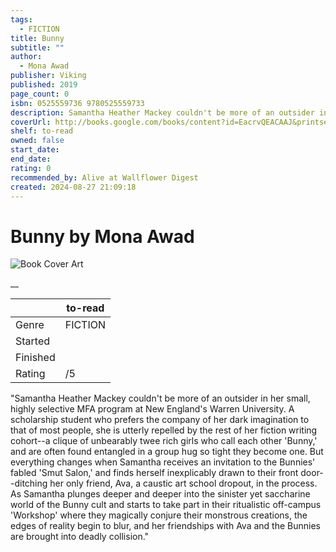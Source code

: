 ```yaml
---
tags:
  - FICTION
title: Bunny
subtitle: ""
author:
  - Mona Awad
publisher: Viking
published: 2019
page_count: 0
isbn: 0525559736 9780525559733
description: Samantha Heather Mackey couldn't be more of an outsider in her small, highly selective MFA program at New England's Warren University. A scholarship student who prefers the company of her dark imagination to that of most people, she is utterly repelled by the rest of her fiction writing cohort--a clique of unbearably twee rich girls who call each other 'Bunny,' and are often found entangled in a group hug so tight they become one. But everything changes when Samantha receives an invitation to the Bunnies' fabled 'Smut Salon,' and finds herself inexplicably drawn to their front door--ditching her only friend, Ava, a caustic art school dropout, in the process. As Samantha plunges deeper and deeper into the sinister yet saccharine world of the Bunny cult and starts to take part in their ritualistic off-campus 'Workshop' where they magically conjure their monstrous creations, the edges of reality begin to blur, and her friendships with Ava and the Bunnies are brought into deadly collision.
coverUrl: http://books.google.com/books/content?id=EacrvQEACAAJ&printsec=frontcover&img=1&zoom=1&source=gbs_api
shelf: to-read
owned: false
start_date: 
end_date: 
rating: 0
recommended_by: Alive at Wallflower Digest
created: 2024-08-27 21:09:18
---
```


# Bunny by Mona Awad

![Book Cover Art](http://books.google.com/books/content?id=EacrvQEACAAJ&printsec=frontcover&img=1&zoom=1&source=gbs_api)

__

| &nbsp; | to-read | 
| --- | --- |
| Genre | FICTION |
| Started |  |
| Finished |  |
| Rating | /5 |

"Samantha Heather Mackey couldn't be more of an outsider in her small, highly selective MFA program at New England's Warren University. A scholarship student who prefers the company of her dark imagination to that of most people, she is utterly repelled by the rest of her fiction writing cohort--a clique of unbearably twee rich girls who call each other 'Bunny,' and are often found entangled in a group hug so tight they become one. But everything changes when Samantha receives an invitation to the Bunnies' fabled 'Smut Salon,' and finds herself inexplicably drawn to their front door--ditching her only friend, Ava, a caustic art school dropout, in the process. As Samantha plunges deeper and deeper into the sinister yet saccharine world of the Bunny cult and starts to take part in their ritualistic off-campus 'Workshop' where they magically conjure their monstrous creations, the edges of reality begin to blur, and her friendships with Ava and the Bunnies are brought into deadly collision."